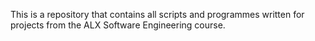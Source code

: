 This is a repository that contains all scripts and programmes written for projects from the ALX Software Engineering course.
